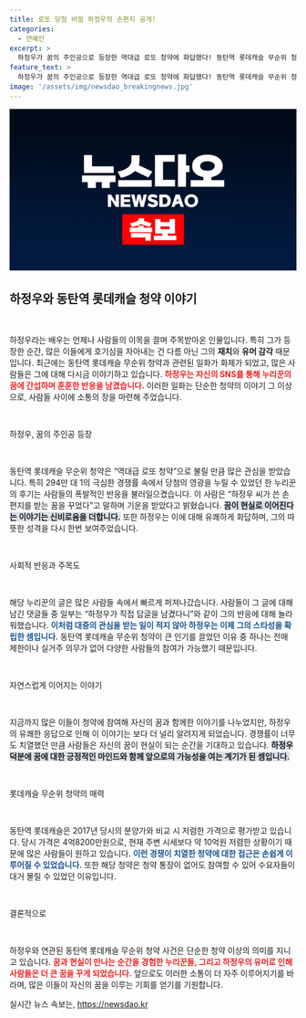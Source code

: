 ```yaml
---
title: 로또 당첨 비밀 하정우의 손편지 공개!
categories:
  - 연예인
excerpt: >
  하정우가 꿈의 주인공으로 등장한 역대급 로또 청약에 화답했다! 동탄역 롯데캐슬 무순위 청약 당첨자가 하정우의 편지를 꿈꿨다고 주장하자, 그가 유쾌하게 댓글을 달았다. 당신도 그의 매력에 빠져들 준비 해볼까요?
feature_text: >
  하정우가 꿈의 주인공으로 등장한 역대급 로또 청약에 화답했다! 동탄역 롯데캐슬 무순위 청약 당첨자가 하정우의 편지를 꿈꿨다고 주장하자, 그가 유쾌하게 댓글을 달았다. 당신도 그의 매력에 빠져들 준비 해볼까요?
image: '/assets/img/newsdao_breakingnews.jpg'
---
```


<p><img src="/assets/img/newsdao_breakingnews.jpg" alt="bookingtag 속보" /></p>

<h2 data-ke-size="size26">하정우와 동탄역 롯데캐슬 청약 이야기</h2>

<p data-ke-size="size16">&nbsp;</p>

<p>하정우라는 배우는 언제나 사람들의 이목을 끌며 주목받아온 인물입니다. 특히 그가 등장한 순간, 많은 이들에게 호기심을 자아내는 건 다름 아닌 그의 <b>재치</b>와 <b>유머 감각</b> 때문입니다. 최근에는 동탄역 롯데캐슬 무순위 청약과 관련된 일화가 화제가 되었고, 많은 사람들은 그에 대해 다시금 이야기하고 있습니다. <b><span style="color: #ee2323;">하정우는 자신의 SNS를 통해 누리꾼의 꿈에 간섭하며 훈훈한 반응을 남겼습니다.</span></b> 이러한 일화는 단순한 청약의 이야기 그 이상으로, 사람들 사이에 소통의 장을 마련해 주었습니다.</p>

<p data-ke-size="size16">&nbsp;</p>

<p>하정우, 꿈의 주인공 등장</p>

<p data-ke-size="size16">&nbsp;</p>

<p>동탄역 롯데캐슬 무순위 청약은 “역대급 로또 청약”으로 불릴 만큼 많은 관심을 받았습니다. 특히 294만 대 1의 극심한 경쟁률 속에서 당첨의 영광을 누릴 수 있었던 한 누리꾼의 후기는 사람들의 폭발적인 반응을 불러일으켰습니다. 이 사람은 “하정우 씨가 쓴 손 편지를 받는 꿈을 꾸었다”고 말하며 기운을 받았다고 밝혔습니다. <b><span style="background-color: #21538527;">꿈이 현실로 이어진다는 이야기는 신비로움을 더합니다.</span></b> 또한 하정우는 이에 대해 유쾌하게 화답하며, 그의 따뜻한 성격을 다시 한번 보여주었습니다.</p>

<p data-ke-size="size16">&nbsp;</p>

<p>사회적 반응과 주목도</p>

<p data-ke-size="size16">&nbsp;</p>

<p>해당 누리꾼의 글은 많은 사람들 속에서 빠르게 퍼져나갔습니다. 사람들이 그 글에 대해 남긴 댓글들 중 일부는 “하정우가 직접 답글을 남겼다니”와 같이 그의 반응에 대해 놀라워했습니다. <b><span style="color: #1a5490;">이처럼 대중의 관심을 받는 일이 적지 않아 하정우는 이제 그의 스타성을 확립한 셈입니다.</span></b> 동탄역 롯데캐슬 무순위 청약이 큰 인기를 끌었던 이유 중 하나는 전매 제한이나 실거주 의무가 없어 다양한 사람들의 참여가 가능했기 때문입니다. </p>

<p data-ke-size="size16">&nbsp;</p>

<p>자연스럽게 이어지는 이야기</p>

<p data-ke-size="size16">&nbsp;</p>

<p>지금까지 많은 이들이 청약에 참여해 자신의 꿈과 함께한 이야기를 나누었지만, 하정우의 유쾌한 응답으로 인해 이 이야기는 보다 더 널리 알려지게 되었습니다. 경쟁률이 너무도 치열했던 만큼 사람들은 자신의 꿈이 현실이 되는 순간을 기대하고 있습니다. <b><span style="background-color: #21538527;">하정우 덕분에 꿈에 대한 긍정적인 마인드와 함께 앞으로의 가능성을 여는 계기가 된 셈입니다.</span></b></p>

<p data-ke-size="size16">&nbsp;</p>

<p>롯데캐슬 무순위 청약의 매력</p>

<p data-ke-size="size16">&nbsp;</p>

<p>동탄역 롯데캐슬은 2017년 당시의 분양가와 비교 시 저렴한 가격으로 평가받고 있습니다. 당시 가격은 4억8200만원으로, 현재 주변 시세보다 약 10억원 저렴한 상황이기 때문에 많은 사람들이 원하고 있습니다. <b><span style="color: #1a5490;">이런 경쟁이 치열한 청약에 대한 접근은 손쉽게 이루어질 수 있었습니다.</span></b> 또한 해당 청약은 청약 통장이 없어도 참여할 수 있어 수요자들이 대거 몰릴 수 있었던 이유입니다.</p>

<p data-ke-size="size16">&nbsp;</p>

<p>결론적으로</p>

<p data-ke-size="size16">&nbsp;</p>

<p>하정우와 연관된 동탄역 롯데캐슬 무순위 청약 사건은 단순한 청약 이상의 의미를 지니고 있습니다. <b><span style="color: #ee2323;">꿈과 현실이 만나는 순간을 경험한 누리꾼들, 그리고 하정우의 유머로 인해 사람들은 더 큰 꿈을 꾸게 되었습니다.</span></b> 앞으로도 이러한 소통이 더 자주 이루어지기를 바라며, 많은 이들이 자신의 꿈을 이루는 기회를 얻기를 기원합니다.</p>
실시간 뉴스 속보는, <a href="https://newsdao.kr" rel="dofollow">https://newsdao.kr</a>



